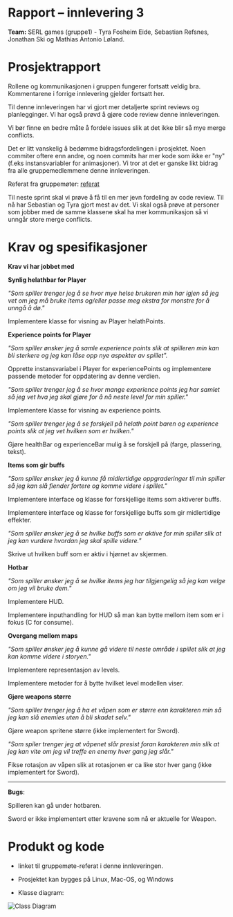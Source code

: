 # Rapport – innlevering 3
**Team:** SERL games (gruppe1) - Tyra Fosheim Eide, Sebastian Refsnes, Jonathan Ski og Mathias Antonio Løland.

# Prosjektrapport

Rollene og kommunikasjonen i gruppen fungerer fortsatt veldig bra. Kommentarene i forrige innlevering gjelder fortsatt her.

Til denne innleveringen har vi gjort mer detaljerte sprint reviews og planlegginger. Vi har også prøvd å gjøre code review denne innleveringen.

Vi bør finne en bedre måte å fordele issues slik at det ikke blir så mye merge conflicts.

Det er litt vanskelig å bedømme bidragsfordelingen i prosjektet. Noen commiter oftere enn andre, og noen commits har mer kode som ikke er "ny" (f.eks instansvariabler for animasjoner). Vi tror at det er ganske likt bidrag fra alle gruppemedlemmene denne innleveringen.

Referat fra gruppemøter: [referat](../GRUPPEMØTER.md)

Til neste sprint skal vi prøve å få til en mer jevn fordeling av code review. Til nå har Sebastian og Tyra gjort mest av det.
Vi skal også prøve at personer som jobber med de samme klassene skal ha mer kommunikasjon så vi unngår store merge conflicts.

# Krav og spesifikasjoner

**Krav vi har jobbet med**

**Synlig helathbar for Player**

*"Som spiller trenger jeg å se hvor mye helse brukeren min har igjen så jeg vet om jeg må bruke items og/eller passe meg ekstra for monstre for å unngå å dø."*

Implementere klasse for visning av Player helathPoints.

**Experience points for Player**

*"Som spiller ønsker jeg å samle experience points slik at spilleren min kan bli sterkere og jeg kan låse opp nye aspekter av spillet".*

Opprette instansvariabel i Player for experiencePoints og implementere passende metoder for oppdatering av denne verdien.

*"Som spiller trenger jeg å se hvor mange experience points jeg har samlet så jeg vet hva jeg skal gjøre for å nå neste level for min spiller."*

Implementere klasse for visning av experience points.

*"Som spiller trenger jeg å se forskjell på helath point baren og experience points slik at jeg vet hvilken som er hvilken."*

Gjøre healthBar og experienceBar mulig å se forskjell på (farge, plassering, tekst).

**Items som gir buffs**

*"Som spiller ønsker jeg å kunne få midlertidige oppgraderinger til min spiller så jeg kan slå fiender fortere og komme videre i spillet."*

Implementere interface og klasse for forskjellige items som aktiverer buffs.

Implementere interface og klasse for forskjellige buffs som gir midlertidige effekter.

*"Som spiller ønsker jeg å se hvilke buffs som er aktive for min spiller slik at jeg kan vurdere hvordan jeg skal spille videre."*

Skrive ut hvilken buff som er aktiv i hjørnet av skjermen.

**Hotbar**

*"Som spiller ønsker jeg å se hvilke items jeg har tilgjengelig så jeg kan velge om jeg vil bruke dem."*

Implementere HUD.

Implementere inputhandling for HUD så man kan bytte mellom item som er i fokus (C for consume).

**Overgang mellom maps**

*"Som spiller ønsker jeg å kunne gå videre til neste område i spillet slik at jeg kan komme videre i storyen."*

Implementere representasjon av levels.

Implementere metoder for å bytte hvilket level modellen viser.

**Gjøre weapons større**

*"Som spiller trenger jeg å ha et våpen som er større enn karakteren min så jeg kan slå enemies uten å bli skadet selv."*

Gjøre weapon spritene større (ikke implementert for Sword).

*"Som spiler trenger jeg at våpenet slår presist foran karakteren min slik at jeg kan vite om jeg vil treffe en enemy hver gang jeg slår."*

Fikse rotasjon av våpen slik at rotasjonen er ca like stor hver gang (ikke implementert for Sword).

---

**Bugs**:

Spilleren kan gå under hotbaren.

Sword er ikke implementert etter kravene som nå er aktuelle for Weapon.

# Produkt og kode
* linket til gruppemøte-referat i denne innleveringen.

* Prosjektet kan bygges på Linux, Mac-OS, og Windows

* Klasse diagram:

![Class Diagram](./Doxygraph_Oblig3.png?raw=true "Klasse Diagram")
